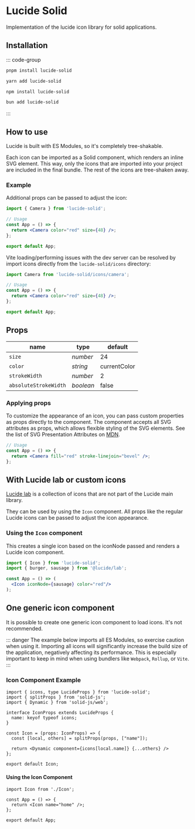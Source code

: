 # Lucide Solid

Implementation of the lucide icon library for solid applications.

## Installation

::: code-group

```sh [pnpm]
pnpm install lucide-solid
```

```sh [yarn]
yarn add lucide-solid
```

```sh [npm]
npm install lucide-solid
```

```sh [bun]
bun add lucide-solid
```

:::

## How to use

Lucide is built with ES Modules, so it's completely tree-shakable.

Each icon can be imported as a Solid component, which renders an inline SVG element. This way, only the icons that are imported into your project are included in the final bundle. The rest of the icons are tree-shaken away.

### Example

Additional props can be passed to adjust the icon:

```jsx
import { Camera } from 'lucide-solid';

// Usage
const App = () => {
  return <Camera color="red" size={48} />;
};

export default App;
```

Vite loading/performing issues with the dev server can be resolved by import icons directly from the `lucide-solid/icons` directory:

```jsx
import Camera from 'lucide-solid/icons/camera';

// Usage
const App = () => {
  return <Camera color="red" size={48} />;
};

export default App;
```

## Props

| name                  | type      | default      |
| --------------------- | --------- | ------------ |
| `size`                | *number*  | 24           |
| `color`               | *string*  | currentColor |
| `strokeWidth`         | *number*  | 2            |
| `absoluteStrokeWidth` | *boolean* | false        |

### Applying props

To customize the appearance of an icon, you can pass custom properties as props directly to the component. The component accepts all SVG attributes as props, which allows flexible styling of the SVG elements. See the list of SVG Presentation Attributes on [MDN](https://developer.mozilla.org/en-US/docs/Web/SVG/Attribute/Presentation).

```jsx
// Usage
const App = () => {
  return <Camera fill="red" stroke-linejoin="bevel" />;
};
```

## With Lucide lab or custom icons

[Lucide lab](https://github.com/lucide-icons/lucide-lab) is a collection of icons that are not part of the Lucide main library.

They can be used by using the `Icon` component.
All props like the regular Lucide icons can be passed to adjust the icon appearance.

### Using the `Icon` component

This creates a single icon based on the iconNode passed and renders a Lucide icon component.

```jsx
import { Icon } from 'lucide-solid';
import { burger, sausage } from '@lucide/lab';

const App = () => (
  <Icon iconNode={sausage} color="red"/>
);
```

## One generic icon component

It is possible to create one generic icon component to load icons. It's not recommended.

::: danger
The example below imports all ES Modules, so exercise caution when using it. Importing all icons will significantly increase the build size of the application, negatively affecting its performance. This is especially important  to keep in mind when using bundlers like `Webpack`, `Rollup`, or `Vite`.
:::

### Icon Component Example

```tsx
import { icons, type LucideProps } from 'lucide-solid';
import { splitProps } from 'solid-js';
import { Dynamic } from 'solid-js/web';

interface IconProps extends LucideProps {
  name: keyof typeof icons;
}

const Icon = (props: IconProps) => {
  const [local, others] = splitProps(props, ["name"]);

  return <Dynamic component={icons[local.name]} {...others} />
};

export default Icon;
```

#### Using the Icon Component

```tsx
import Icon from './Icon';

const App = () => {
  return <Icon name="home" />;
};

export default App;
```
